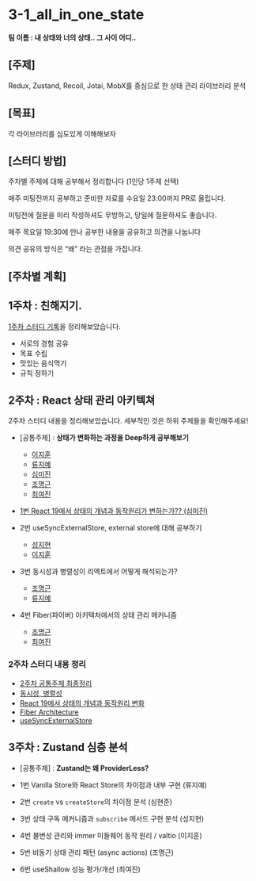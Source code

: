 # 3-1_all_in_one_state

**팀 이름 : 내 상태와 너의 상태.. 그 사이 어디..**

## [주제]

Redux, Zustand, Recoil, Jotai, MobX를 중심으로 한 상태 관리 라이브러리 분석

## [목표]

각 라이브러리를 심도있게 이해해보자

## [스터디 방법]

주차별 주제에 대해 공부해서 정리합니다 (1인당 1주제 선택)

매주 미팅전까지 공부하고 준비한 자료를 수요일 23:00까지 PR로 올립니다.

미팅전에 질문을 미리 작성하셔도 무방하고, 당일에 질문하셔도 좋습니다.

매주 목요일 19:30에 만나 공부한 내용을 공유하고 의견을 나눕니다

의견 공유의 방식은 “왜” 라는 관점을 가집니다.

## [주차별 계획]

## 1주차 : 친해지기.

[1주차 스터디 기록](1주차/1주차_정리.md)을 정리해보았습니다.

- 서로의 경험 공유
- 목표 수립
- 맛있는 음식먹기
- 규칙 정하기

## 2주차 : React 상태 관리 아키텍쳐

2주차 스터디 내용을 정리해보았습니다. 세부적인 것은 하위 주제들을 확인해주세요!

- [공통주제] : **상태가 변화하는 과정을 Deep하게 공부해보기**

  - [이지훈](2주차/이지훈/2주차_이지훈_공통.md)
  - [류지예](2주차/류지예/2주차_류지예_공통.md)
  - [심미진](2주차/심미진/2주차_심미진_공통.md)
  - [조명근](2주차/조명근/2주차_조명근_공통.md)
  - [최여진](2주차/최여진/2주차_최여진_공통.md)

- [1번 React 19에서 상태의 개념과 동작원리가 변하는가?? (심미진)](2주차/심미진/2주차_심미진_개인.md)
- 2번 useSyncExternalStore, external store에 대해 공부하기
  - [성지현](2주차/성지현/2주차_성지현_개인.md)
  - [이지훈](2주차/이지훈/2주차_이지훈_개인.md)
- 3번 동시성과 병렬성이 리엑트에서 어떻게 해석되는가?
  - [조명근](2주차/조명근/2주차_조명근_개인.md)
  - [류지예](2주차/류지예/2주차_류지예_개인.md)
- 4번 Fiber(파이버) 아키텍처에서의 상태 관리 메커니즘
  - [조명근](2주차/심현준/2주차_심현준_개인.md)
  - [최여진](2주차/최여진/2주차_최여진_개인.md)

### 2주차 스터디 내용 정리

- [2주차 공통주제 최종정리](2주차/2주차_공통주제_최종정리.md)
- [동시성, 병렬성](2주차/2주차_동시성&병렬성.md)
- [React 19에서 상태의 개념과 동작원리 변화](2주차/2주차_React19.md)
- [Fiber Architecture](2주차/2주차_React-Fiber-Architecture.md)
- [useSyncExternalStore](2주차/2주차_useSyncExternalStore.md)

## 3주차 : Zustand 심층 분석

- [공통주제] : **Zustand는 왜 ProviderLess?**

- 1번 Vanilla Store와 React Store의 차이점과 내부 구현 (류지예)
- 2번 `create` vs `createStore`의 차이점 분석 (심현준)
- 3번 상태 구독 메커니즘과 `subscribe` 메서드 구현 분석 (성지현)
- 4번 불변성 관리와 immer 미들웨어 동작 원리 / valtio (이지훈)
- 5번 비동기 상태 관리 패턴 (async actions) (조명근)
- 6번 useShallow 성능 평가/개선 (최여진)
